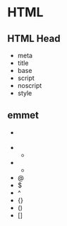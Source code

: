 # HTML 
## HTML Head 
 - meta 
 - title
 - base
 - script
 - noscript
 - style

## emmet
- >
- *
- +
- @
- $
- ^
- {}
- ()
- []